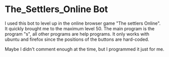 # The_Settlers_Online Bot

I used this bot to level up in the online browser game "The settlers Online". It quickly brought me to the maximum level 50. The main program is the program "s", all other programs are help programs. It only works with ubuntu and firefox since the positions of the buttons are hard-coded.

Maybe I didn't comment enough at the time, but I programmed it just for me. 
